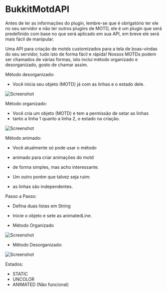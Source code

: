 # BukkitMotdAPI

Antes de ler as informações do plugin, lembre-se que é obrigatório ter ele no seu servidor e não ter outros plugins de MOTD, ele é um plugin que será predefinido com base no que será aplicado em sua API, em breve ele será mais fácil de manipular.

Uma API para criação de motds customizados para a tela de boas-vindas do seu servidor, tudo isto de forma fácil e rápida!
Nossos MOTDs podem ser chamados de várias formas, isto incluí método organizado e desorganizado, gosto de chamar assim.

Método desorganizado:
- Você inicia seu objeto (MOTD) já com as linhas e o estado dele.

![Screenshot](https://imgur.com/qw0p6Cv.png)

Método organizado:
- Você cria um objeto (MOTD) e tem a permissão de setar as linhas
- tanto a linha 1 quanto a linha 2, o estado na criação.

![Screenshot](https://imgur.com/HdQtSnX.png)

Método animado:
- Você atualmente só pode usar o método
- animado para criar animações do motd
- de forma simples, mas acho interessante.

- Um outro porém que talvez seja ruim:
- as linhas são independentes.

Passo a Passo:
- Defina duas listas em String
- Inicie o objeto e sete as animatedLine.

- Método Organizado

![Screenshot](https://imgur.com/TFT4rGH.png)

- Método Desorganizado:

![Screenshot](https://imgur.com/0x1c4lM.png)

Estados:
- STATIC
- UNCOLOR
- ANIMATED (Não funcional)
